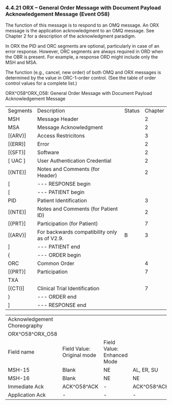 ### 4.4.21 ORX – General Order Message with Document Payload Acknowledgement Message (Event O58) 

The function of this message is to respond to an OMQ message. An ORX message is the application acknowledgment to an OMQ message. See Chapter 2 for a description of the acknowledgment paradigm.

In ORX the PID and ORC segments are optional, particularly in case of an error response. However, ORC segments are always required in ORD when the OBR is present. For example, a response ORD might include only the MSH and MSA.

The function (e.g., cancel, new order) of both OMQ and ORX messages is determined by the value in ORC-1-order control. (See the table of order control values for a complete list.)

ORX^O58^ORX_O58: General Order Message with Document Payload Acknowledgement Message

|     |     |     |     |
| --- | --- | --- | --- |
| Segments | Description | Status | Chapter |
| MSH | Message Header |  | 2 |
| MSA | Message Acknowledgment |  | 2 |
| [\{ARV}] | Access Restricitons |  | 3 |
| [\{ERR}] | Error |  | 2 |
| [\{SFT}] | Software |  | 2 |
| [ UAC ] | User Authentication Credential |  | 2 |
| [\{NTE}] | Notes and Comments (for Header) |  | 2 |
| [ | --- RESPONSE begin |  |  |
| [ | --- PATIENT begin |  |  |
| PID | Patient Identification |  | 3 |
| [\{NTE}] | Notes and Comments (for Patient ID) |  | 2 |
| [\{PRT}] | Participation (for Patient) |  | 7 |
| [\{ARV}] | For backwards compatibility only as of V2.9. | B | 3 |
| ] | --- PATIENT end |  |  |
| \{ | --- ORDER begin |  |  |
| ORC | Common Order |  | 4 |
| [\{PRT}] | Participation |  | 7 |
| TXA |  |  |  |
| [\{CTI}] | Clinical Trial Identification |  | 7 |
| } | --- ORDER end |  |  |
| ] | --- RESPONSE end |  |  |

|     |     |     |     |
| --- | --- | --- | --- |
| Acknowledgement Choreography |  |  |  |
| ORX^O58^ORX_O58 |  |  |  |
| Field name | Field Value: Original mode | Field Value: Enhanced Mode |  |
| MSH-15 | Blank | NE | AL, ER, SU |
| MSH-16 | Blank | NE | NE |
| Immediate Ack | ACK^O58^ACK | - | ACK^O58^ACK |
| Application Ack | - | - | - |
